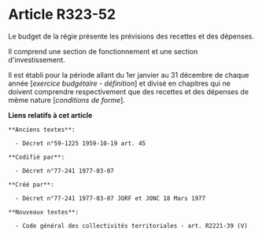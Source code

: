 # Article R323-52

Le budget de la régie présente les prévisions des recettes et des dépenses.

Il comprend une section de fonctionnement et une section d'investissement.

Il est établi pour la période allant du 1er janvier au 31 décembre de chaque année [*exercice budgétaire - définition*] et
divisé en chapitres qui ne doivent comprendre respectivement que des recettes et des dépenses de même nature [*conditions de
forme*].

**Liens relatifs à cet article**

	**Anciens textes**:

	  - Décret n°59-1225 1959-10-19 art. 45

	**Codifié par**:

	  - Décret n°77-241 1977-03-07

	**Créé par**:

	  - Décret n°77-241 1977-03-07 JORF et JONC 18 Mars 1977

	**Nouveaux textes**:

	  - Code général des collectivités territoriales - art. R2221-39 (V)
